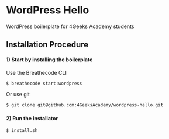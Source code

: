 # WordPress Hello

WordPress boilerplate for 4Geeks Academy students

## Installation Procedure

#### 1) Start by installing the boilerplate

Use the Breathecode CLI
```bash
$ breathecode start:wordpress
```
Or use git
```bash
$ git clone git@github.com:4GeeksAcademy/wordpress-hello.git
```

#### 2) Run the installator
```bash
$ install.sh
```